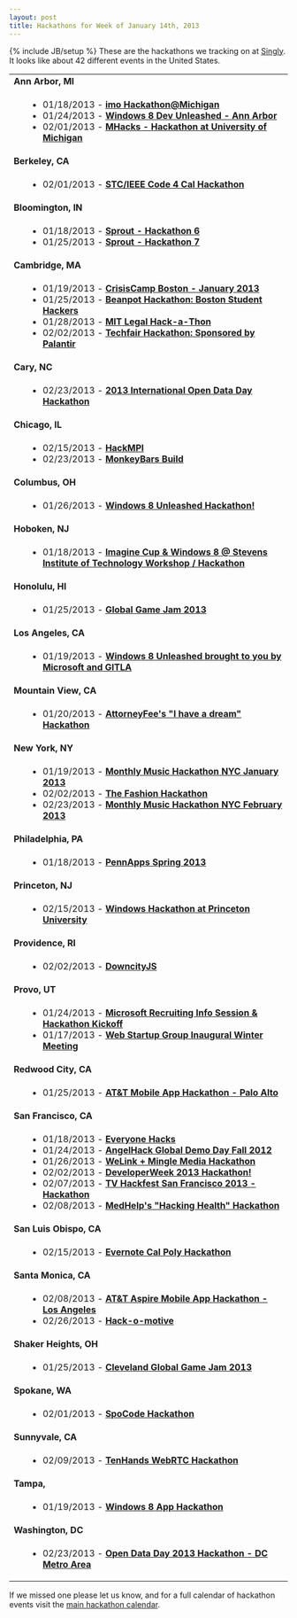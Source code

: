 ```yaml
---
layout: post
title: Hackathons for Week of January 14th, 2013
---
```

{% include JB/setup %}
These are the hackathons we tracking on at <a title="Singly" href="http://singly.com">Singly</a>. It looks like about 42 different events in the United States.
<table width="90%">
<tbody>
<tr>
<td colspan="2"><strong>Ann Arbor, MI</strong></td>
</tr>
<tr>
<td width="5%"></td>
<td>
<ul>
	<li>01/18/2013 - <a href="http://imohackathonatmichigan-srch.eventbrite.com/"><strong>imo Hackathon@Michigan</strong></a></li>
	<li>01/24/2013 - <a href="http://windows8-unleashed-srch.eventbrite.com/"><strong>Windows 8 Dev Unleashed - Ann Arbor</strong></a></li>
	<li>02/01/2013 - <a href="http://mhacks-srch.eventbrite.com/"><strong>MHacks - Hackathon at University of Michigan</strong></a></li>
</ul>
</td>
</tr>
<tr>
<td colspan="2"><strong>Berkeley, CA</strong></td>
</tr>
<tr>
<td width="5%"></td>
<td>
<ul>
	<li>02/01/2013 - <a href="http://code4cal-srch.eventbrite.com/"><strong>STC/IEEE Code 4 Cal Hackathon</strong></a></li>
</ul>
</td>
</tr>
<tr>
<td colspan="2"><strong>Bloomington, IN</strong></td>
</tr>
<tr>
<td width="5%"></td>
<td>
<ul>
	<li>01/18/2013 - <a href="http://bloomingtonilhackathon6-srch.eventbrite.com/"><strong>Sprout - Hackathon 6</strong></a></li>
	<li>01/25/2013 - <a href="http://bloomingtonilhackathon7-srch.eventbrite.com/"><strong>Sprout - Hackathon 7</strong></a></li>
</ul>
</td>
</tr>
<tr>
<td colspan="2"><strong>Cambridge, MA</strong></td>
</tr>
<tr>
<td width="5%"></td>
<td>
<ul>
	<li>01/19/2013 - <a href="http://crisiscampboston2013january-srch.eventbrite.com/"><strong>CrisisCamp Boston - January 2013</strong></a></li>
	<li>01/25/2013 - <a href="http://hackbeanpot-srch.eventbrite.com/"><strong>Beanpot Hackathon: Boston Student Hackers</strong></a></li>
	<li>01/28/2013 - <a href="http://iauth-srch.eventbrite.com/"><strong>MIT Legal Hack-a-Thon</strong></a></li>
	<li>02/02/2013 - <a href="http://techfairhack2013-srch.eventbrite.com/"><strong>Techfair Hackathon: Sponsored by Palantir</strong></a></li>
</ul>
</td>
</tr>
<tr>
<td colspan="2"><strong>Cary, NC</strong></td>
</tr>
<tr>
<td width="5%"></td>
<td>
<ul>
	<li>02/23/2013 - <a href="http://caryopendataday-srch.eventbrite.com/"><strong>2013 International Open Data Day Hackathon</strong></a></li>
</ul>
</td>
</tr>
<tr>
<td colspan="2"><strong>Chicago, IL</strong></td>
</tr>
<tr>
<td width="5%"></td>
<td>
<ul>
	<li>02/15/2013 - <a href="http://hackmpi-srch.eventbrite.com/"><strong>HackMPI</strong></a></li>
	<li>02/23/2013 - <a href="http://www.eventbrite.com/event/5185062662/SRCH"><strong>MonkeyBars Build</strong></a></li>
</ul>
</td>
</tr>
<tr>
<td colspan="2"><strong>Columbus, OH</strong></td>
</tr>
<tr>
<td width="5%"></td>
<td>
<ul>
	<li>01/26/2013 - <a href="http://cmhwin8unleashed-srch.eventbrite.com/"><strong>Windows 8 Unleashed Hackathon!</strong></a></li>
</ul>
</td>
</tr>
<tr>
<td colspan="2"><strong>Hoboken, NJ</strong></td>
</tr>
<tr>
<td width="5%"></td>
<td>
<ul>
	<li>01/18/2013 - <a href="http://imaginecupstevens-srch.eventbrite.com/"><strong>Imagine Cup &amp; Windows 8 @ Stevens Institute of Technology Workshop / Hackathon</strong></a></li>
</ul>
</td>
</tr>
<tr>
<td colspan="2"><strong>Honolulu, HI</strong></td>
</tr>
<tr>
<td width="5%"></td>
<td>
<ul>
	<li>01/25/2013 - <a href="http://ggj13-srch.eventbrite.com/"><strong>Global Game Jam 2013</strong></a></li>
</ul>
</td>
</tr>
<tr>
<td colspan="2"><strong>Los Angeles, CA</strong></td>
</tr>
<tr>
<td width="5%"></td>
<td>
<ul>
	<li>01/19/2013 - <a href="http://gitlawindows8unleashed-srch.eventbrite.com/"><strong>Windows 8 Unleashed brought to you by Microsoft and GITLA</strong></a></li>
</ul>
</td>
</tr>
<tr>
<td colspan="2"><strong>Mountain View, CA</strong></td>
</tr>
<tr>
<td width="5%"></td>
<td>
<ul>
	<li>01/20/2013 - <a href="http://afhackathon-srch.eventbrite.com/"><strong>AttorneyFee's "I have a dream" Hackathon</strong></a></li>
</ul>
</td>
</tr>
<tr>
<td colspan="2"><strong>New York, NY</strong></td>
</tr>
<tr>
<td width="5%"></td>
<td>
<ul>
	<li>01/19/2013 - <a href="http://musichackathonjan2012-srch.eventbrite.com/"><strong>Monthly Music Hackathon NYC January 2013</strong></a></li>
	<li>02/02/2013 - <a href="http://fashionhackathon-srch.eventbrite.com/"><strong>The Fashion Hackathon</strong></a></li>
	<li>02/23/2013 - <a href="http://monthlymusichackathonnycfeb2013-srch.eventbrite.com/"><strong>Monthly Music Hackathon NYC February 2013</strong></a></li>
</ul>
</td>
</tr>
<tr>
<td colspan="2"><strong>Philadelphia, PA</strong></td>
</tr>
<tr>
<td width="5%"></td>
<td>
<ul>
	<li>01/18/2013 - <a href="http://pennapps2013s-srch.eventbrite.com/"><strong>PennApps Spring 2013</strong></a></li>
</ul>
</td>
</tr>
<tr>
<td colspan="2"><strong>Princeton, NJ</strong></td>
</tr>
<tr>
<td width="5%"></td>
<td>
<ul>
	<li>02/15/2013 - <a href="http://windowshackathon-srch.eventbrite.com/"><strong>Windows Hackathon at Princeton University</strong></a></li>
</ul>
</td>
</tr>
<tr>
<td colspan="2"><strong>Providence, RI</strong></td>
</tr>
<tr>
<td width="5%"></td>
<td>
<ul>
	<li>02/02/2013 - <a href="http://downcityjs2013-srch.eventbrite.com/"><strong>DowncityJS</strong></a></li>
</ul>
</td>
</tr>
<tr>
<td colspan="2"><strong>Provo, UT</strong></td>
</tr>
<tr>
<td width="5%"></td>
<td>
<ul>
	<li>01/24/2013 - <a href="http://byuwin8recruiting-srch.eventbrite.com/"><strong>Microsoft Recruiting Info Session &amp; Hackathon Kickoff</strong></a></li>
	<li>01/17/2013 - <a href="http://www.eventbrite.com/event/5184771792/SRCH"><strong>Web Startup Group Inaugural Winter Meeting</strong></a></li>
</ul>
</td>
</tr>
<tr>
<td colspan="2"><strong>Redwood City, CA</strong></td>
</tr>
<tr>
<td width="5%"></td>
<td>
<ul>
	<li>01/25/2013 - <a href="http://mobileapppa4-srch.eventbrite.com/"><strong>AT&amp;T Mobile App Hackathon - Palo Alto</strong></a></li>
</ul>
</td>
</tr>
<tr>
<td colspan="2"><strong>San Francisco, CA</strong></td>
</tr>
<tr>
<td width="5%"></td>
<td>
<ul>
	<li>01/18/2013 - <a href="http://everyonehacks-srch.eventbrite.com/"><strong>Everyone Hacks</strong></a></li>
	<li>01/24/2013 - <a href="http://gddf12-srch.eventbrite.com/"><strong>AngelHack Global Demo Day Fall 2012</strong></a></li>
	<li>01/26/2013 - <a href="http://welinkhackathon-srch.eventbrite.com/"><strong>WeLink + Mingle Media Hackathon</strong></a></li>
	<li>02/02/2013 - <a href="http://dw13hack-srch.eventbrite.com/"><strong>DeveloperWeek 2013 Hackathon!</strong></a></li>
	<li>02/07/2013 - <a href="http://tvhackfestsf-srch.eventbrite.com/"><strong>TV Hackfest San Francisco 2013 - Hackathon</strong></a></li>
	<li>02/08/2013 - <a href="http://medhelphackinghealth-srch.eventbrite.com/"><strong>MedHelp's "Hacking Health" Hackathon</strong></a></li>
</ul>
</td>
</tr>
<tr>
<td colspan="2"><strong>San Luis Obispo, CA</strong></td>
</tr>
<tr>
<td width="5%"></td>
<td>
<ul>
	<li>02/15/2013 - <a href="http://calpolyhackathon-srch.eventbrite.com/"><strong>Evernote Cal Poly Hackathon</strong></a></li>
</ul>
</td>
</tr>
<tr>
<td colspan="2"><strong>Santa Monica, CA</strong></td>
</tr>
<tr>
<td width="5%"></td>
<td>
<ul>
	<li>02/08/2013 - <a href="http://mobileappedulax-srch.eventbrite.com/"><strong>AT&amp;T Aspire Mobile App Hackathon - Los Angeles</strong></a></li>
	<li>02/26/2013 - <a href="http://www.hackomotive.com/"><strong>Hack-o-motive</strong></a></li>
</ul>
</td>
</tr>
<tr>
<td colspan="2"><strong>Shaker Heights, OH</strong></td>
</tr>
<tr>
<td width="5%"></td>
<td>
<ul>
	<li>01/25/2013 - <a href="http://clevelandggj2013-srch.eventbrite.com/"><strong>Cleveland Global Game Jam 2013</strong></a></li>
</ul>
</td>
</tr>
<tr>
<td colspan="2"><strong>Spokane, WA</strong></td>
</tr>
<tr>
<td width="5%"></td>
<td>
<ul>
	<li>02/01/2013 - <a href="http://spocodehackathon-srch.eventbrite.com/"><strong>SpoCode Hackathon</strong></a></li>
</ul>
</td>
</tr>
<tr>
<td colspan="2"><strong>Sunnyvale, CA</strong></td>
</tr>
<tr>
<td width="5%"></td>
<td>
<ul>
	<li>02/09/2013 - <a href="http://tenhands-srch.eventbrite.com/"><strong>TenHands WebRTC Hackathon</strong></a></li>
</ul>
</td>
</tr>
<tr>
<td colspan="2"><strong>Tampa,</strong></td>
</tr>
<tr>
<td width="5%"></td>
<td>
<ul>
	<li>01/19/2013 - <a href="http://www.eventbrite.com/event/5065617398/SRCH"><strong>Windows 8 App Hackathon</strong></a></li>
</ul>
</td>
</tr>
<tr>
<td colspan="2"><strong>Washington, DC</strong></td>
</tr>
<tr>
<td width="5%"></td>
<td>
<ul>
	<li>02/23/2013 - <a href="http://opendataday2013dc-srch.eventbrite.com/"><strong>Open Data Day 2013 Hackathon - DC Metro Area</strong></a></li>
</ul>
</td>
</tr>
</tbody>
</table>
If we missed one please let us know, and for a full calendar of hackathon events visit the <a title="Hackathon Calendar" href="http://landscapemonitoring.laneworks.net/">main hackathon calendar</a>.